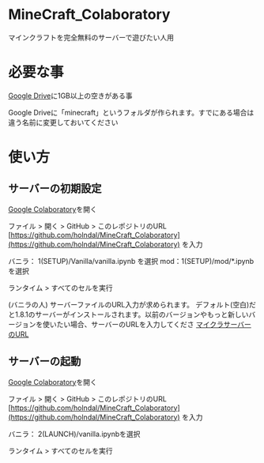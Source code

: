 # MineCraft_Colaboratory
マインクラフトを完全無料のサーバーで遊びたい人用

# 必要な事
[Google Drive](https://drive.google.com/drive/my-drive)に1GB以上の空きがある事

Google Driveに「minecraft」というフォルダが作られます。すでにある場合は違う名前に変更しておいてください

# 使い方

## サーバーの初期設定
[Google Colaboratory](https://colab.research.google.com/notebooks/welcome.ipynb?hl=ja)を開く

ファイル > 開く > GitHub > このレポジトリのURL  
[https://github.com/holndal/MineCraft_Colaboratory](https://github.com/holndal/MineCraft_Colaboratory)  を入力 

バニラ： 1(SETUP)/Vanilla/vanilla.ipynb を選択
mod：1(SETUP)/mod/*.ipynbを選択

ランタイム > すべてのセルを実行

(バニラの人) サーバーファイルのURL入力が求められます。
デフォルト(空白)だと1.8.1のサーバーがインストールされます。以前のバージョンやもっと新しいバージョンを使いたい場合、サーバーのURLを入力してくださ
[マイクラサーバーのURL](https://mcversions.net/)

## サーバーの起動
[Google Colaboratory](https://colab.research.google.com/notebooks/welcome.ipynb?hl=ja)を開く

ファイル > 開く > GitHub > このレポジトリのURL  
[https://github.com/holndal/MineCraft_Colaboratory](https://github.com/holndal/MineCraft_Colaboratory)  を入力 

バニラ： 2(LAUNCH)/vanilla.ipynbを選択

ランタイム > すべてのセルを実行



